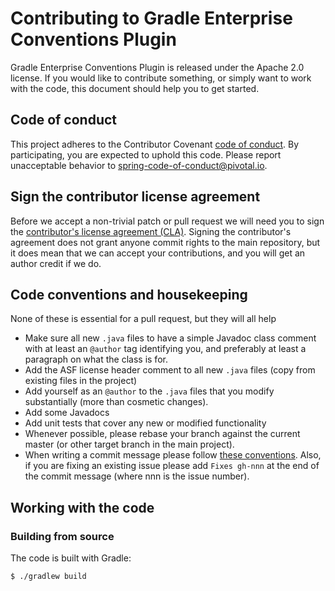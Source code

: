 # Contributing to Gradle Enterprise Conventions Plugin

Gradle Enterprise Conventions Plugin is released under the Apache 2.0 license.
If you would like to contribute something, or simply want to work with the code, this document should help you to get started.

## Code of conduct

This project adheres to the Contributor Covenant [code of conduct][1].
By participating, you are expected to uphold this code. Please report unacceptable behavior to spring-code-of-conduct@pivotal.io.

## Sign the contributor license agreement

Before we accept a non-trivial patch or pull request we will need you to sign the [contributor's license agreement (CLA)][2].
Signing the contributor's agreement does not grant anyone commit rights to the main repository, but it does mean that we can accept your contributions, and you will get an author credit if we do.


## Code conventions and housekeeping

None of these is essential for a pull request, but they will all help

- Make sure all new `.java` files to have a simple Javadoc class comment with at least an `@author` tag identifying you, and preferably at least a paragraph on what the class is for.
- Add the ASF license header comment to all new `.java` files (copy from existing files in the project)
- Add yourself as an `@author` to the `.java` files that you modify substantially (more than cosmetic changes).
- Add some Javadocs
- Add unit tests that cover any new or modified functionality
- Whenever possible, please rebase your branch against the current master (or other target branch in the main project).
- When writing a commit message please follow [these conventions][3].
  Also, if you are fixing an existing issue please add `Fixes gh-nnn` at the end of the commit message (where nnn is the issue number).

## Working with the code

### Building from source

The code is built with Gradle:

```
$ ./gradlew build
```

[1]: CODE_OF_CONDUCT.md
[2]: https://cla.pivotal.io/sign/spring
[3]: https://tbaggery.com/2008/04/19/a-note-about-git-commit-messages.html